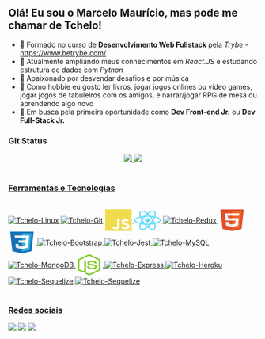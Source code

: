 ## Olá! Eu sou o Marcelo Maurício, mas pode me chamar de Tchelo!

- 🔭 Formado no curso de <b>Desenvolvimento Web Fullstack</b> pela <em>Trybe</em> - https://www.betrybe.com/
- 🌱 Atualmente ampliando meus conhecimentos em <em>React.JS</em> e estudando estrutura de dados com <em>Python</em>
- 💚 Apaixonado por desvendar desafios e por música
- 👾 Como hobbie eu gosto ler livros, jogar jogos onlines ou video games, jogar jogos de tabuleiros com os amigos, e narrar/jogar RPG de mesa ou aprendendo algo novo
- 🎯 Em busca pela primeira oportunidade como <b>Dev Front-end Jr.</b> ou <b>Dev Full-Stack Jr.</b>

### Git Status
<div align="center">
  <a href="https://github.com/mbmauriciojr">
  <img height="150em" src="https://github-readme-stats.vercel.app/api?username=mbmauriciojr&show_icons=true&theme=radical&include_all_commits=false&count_private=true&"/>
  <img height="150em" src="https://github-readme-stats.vercel.app/api/top-langs/?username=mbmauriciojr&count_private=true&layout=compact&langs_count=9&theme=radical&"/>
</div>
<br>
  
### Ferramentas e Tecnologias
<div style="display: inline_block"><br>
  <img align="center" alt="Tchelo-Linux" height="45" width="55" src="https://cdn.jsdelivr.net/gh/devicons/devicon/icons/linux/linux-original.svg">
  <img align="center" alt="Tchelo-Git" height="45" width="55" src="https://cdn.jsdelivr.net/gh/devicons/devicon/icons/git/git-original.svg">
  <img align="center" alt="Tchelo-Js" height="45" width="55" src="https://raw.githubusercontent.com/devicons/devicon/master/icons/javascript/javascript-plain.svg">
  <img align="center" alt="Tchelo-React" height="45" width="55" src="https://raw.githubusercontent.com/devicons/devicon/master/icons/react/react-original.svg">
  <img align="center" alt="Tchelo-Redux" height="45" width="55" src="https://cdn.jsdelivr.net/gh/devicons/devicon/icons/redux/redux-original.svg">
  <img align="center" alt="Tchelo-HTML" height="45" width="55" src="https://raw.githubusercontent.com/devicons/devicon/master/icons/html5/html5-original.svg">
  <img align="center" alt="Tchelo-CSS" height="45" width="55" src="https://raw.githubusercontent.com/devicons/devicon/master/icons/css3/css3-original.svg">
  <img align="center" alt="Tchelo-Bootstrap" height="45" width="55" src="https://cdn.jsdelivr.net/gh/devicons/devicon/icons/bootstrap/bootstrap-plain.svg">
  <img align="center" alt="Tchelo-Jest" height="45" width="55" src="https://cdn.jsdelivr.net/gh/devicons/devicon/icons/jest/jest-plain.svg">
  <img align="center" alt="Tchelo-MySQL" height="45" width="55" src="https://cdn.jsdelivr.net/gh/devicons/devicon/icons/mysql/mysql-original.svg">
  <img align="center" alt="Tchelo-MongoDB" height="45" width="55" src="https://cdn.jsdelivr.net/gh/devicons/devicon/icons/mongodb/mongodb-original-wordmark.svg">
    <img align="center" alt="Tchelo-NodeJS" height="45" width="55" src="https://raw.githubusercontent.com/devicons/devicon/master/icons/nodejs/nodejs-original.svg">
  <img align="center" alt="Tchelo-Express" height="45" width="55" src="https://cdn.jsdelivr.net/gh/devicons/devicon/icons/express/express-original.svg">
  <img align="center" alt="Tchelo-Heroku" height="45" width="55"  src="https://cdn.jsdelivr.net/gh/devicons/devicon/icons/heroku/heroku-plain.svg">
  <img align="center" alt="Tchelo-Sequelize" height="45" width="55"  src="https://cdn.jsdelivr.net/gh/devicons/devicon/icons/sequelize/sequelize-original.svg">
  <img align="center" alt="Tchelo-Sequelize" height="45" width="55" src="https://cdn.jsdelivr.net/gh/devicons/devicon/icons/python/python-original.svg" />
</div>
 
<br>

### Redes sociais
    
<div> 
  <a href="https://instagram.com/tchelinho_" target="_blank"><img src="https://img.shields.io/badge/-Instagram-%23E4405F?style=for-the-badge&logo=instagram&logoColor=white" target="_blank"></a>
  <a href = "mailto:mmauricio.design@gmail.com"><img src="https://img.shields.io/badge/-Gmail-%23333?style=for-the-badge&logo=gmail&logoColor=white" target="_blank"></a>
  <a href="https://www.linkedin.com/in/marcelo-mauricio-jr" target="_blank"><img src="https://img.shields.io/badge/-LinkedIn-%230077B5?style=for-the-badge&logo=linkedin&logoColor=white" target="_blank"></a>  
</div>
    
 

